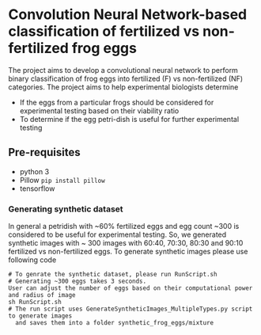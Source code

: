 # Convolution Neural Network-based classification of fertilized vs non-fertilized frog eggs

The project aims to develop a convolutional neural network to perform binary classification of frog eggs into fertilized (F) vs non-fertilized (NF) categories. 
The project aims to help experimental biologists determine
  - If the eggs from a particular frogs should be considered for experimental testing based on their viability ratio
  - To determine if the egg petri-dish is useful for further experimental testing

## Pre-requisites
- python 3
- Pillow `pip install pillow`
- tensorflow

### Generating synthetic dataset
In general a petridish with ~60% fertilized eggs and egg count ~300 is considered to be useful for experimental testing. So, we generated synthetic images with ~ 300 images with 60:40, 70:30, 80:30 and 90:10 fertilized vs non-fertilized eggs.
To generate synthetic images please use following code
```
# To genrate the synthetic dataset, please run RunScript.sh
# Generating ~300 eggs takes 3 seconds.
User can adjust the number of eggs based on their computational power and radius of image
sh RunScript.sh
# The run script uses GenerateSyntheticImages_MultipleTypes.py script to generate images
  and saves them into a folder synthetic_frog_eggs/mixture
```
